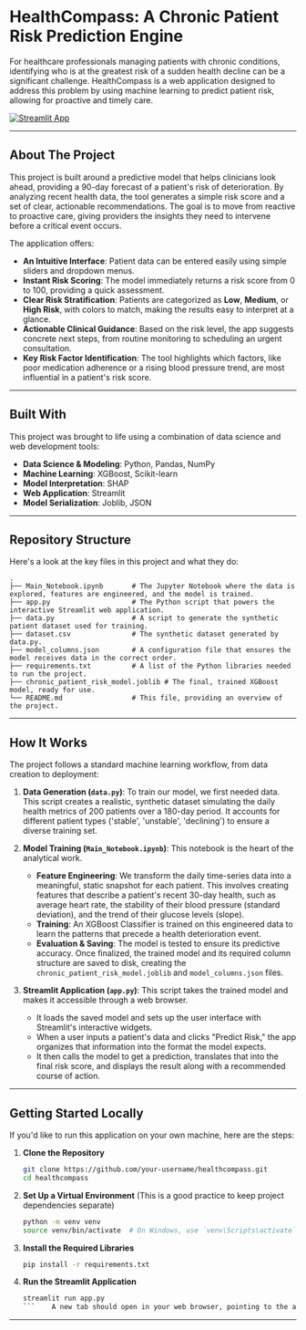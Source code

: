 # HealthCompass: A Chronic Patient Risk Prediction Engine

For healthcare professionals managing patients with chronic conditions, identifying who is at the greatest risk of a sudden health decline can be a significant challenge. HealthCompass is a web application designed to address this problem by using machine learning to predict patient risk, allowing for proactive and timely care.

[![Streamlit App](https://static.streamlit.io/badges/streamlit_badge_black_white.svg)](https://healthcompass.streamlit.app/)

---

## About The Project

This project is built around a predictive model that helps clinicians look ahead, providing a 90-day forecast of a patient's risk of deterioration. By analyzing recent health data, the tool generates a simple risk score and a set of clear, actionable recommendations. The goal is to move from reactive to proactive care, giving providers the insights they need to intervene before a critical event occurs.

The application offers:

*   **An Intuitive Interface**: Patient data can be entered easily using simple sliders and dropdown menus.
*   **Instant Risk Scoring**: The model immediately returns a risk score from 0 to 100, providing a quick assessment.
*   **Clear Risk Stratification**: Patients are categorized as **Low**, **Medium**, or **High Risk**, with colors to match, making the results easy to interpret at a glance.
*   **Actionable Clinical Guidance**: Based on the risk level, the app suggests concrete next steps, from routine monitoring to scheduling an urgent consultation.
*   **Key Risk Factor Identification**: The tool highlights which factors, like poor medication adherence or a rising blood pressure trend, are most influential in a patient's risk score.

---

## Built With

This project was brought to life using a combination of data science and web development tools:

*   **Data Science & Modeling**: Python, Pandas, NumPy
*   **Machine Learning**: XGBoost, Scikit-learn
*   **Model Interpretation**: SHAP
*   **Web Application**: Streamlit
*   **Model Serialization**: Joblib, JSON

---

## Repository Structure

Here's a look at the key files in this project and what they do:

```
.
├── Main_Notebook.ipynb       # The Jupyter Notebook where the data is explored, features are engineered, and the model is trained.
├── app.py                    # The Python script that powers the interactive Streamlit web application.
├── data.py                   # A script to generate the synthetic patient dataset used for training.
├── dataset.csv               # The synthetic dataset generated by data.py.
├── model_columns.json        # A configuration file that ensures the model receives data in the correct order.
├── requirements.txt          # A list of the Python libraries needed to run the project.
├── chronic_patient_risk_model.joblib # The final, trained XGBoost model, ready for use.
└── README.md                 # This file, providing an overview of the project.
```

---

## How It Works

The project follows a standard machine learning workflow, from data creation to deployment:

1.  **Data Generation (`data.py`)**: To train our model, we first needed data. This script creates a realistic, synthetic dataset simulating the daily health metrics of 200 patients over a 180-day period. It accounts for different patient types ('stable', 'unstable', 'declining') to ensure a diverse training set.

2.  **Model Training (`Main_Notebook.ipynb`)**: This notebook is the heart of the analytical work.
    *   **Feature Engineering**: We transform the daily time-series data into a meaningful, static snapshot for each patient. This involves creating features that describe a patient's recent 30-day health, such as average heart rate, the stability of their blood pressure (standard deviation), and the trend of their glucose levels (slope).
    *   **Training**: An XGBoost Classifier is trained on this engineered data to learn the patterns that precede a health deterioration event.
    *   **Evaluation & Saving**: The model is tested to ensure its predictive accuracy. Once finalized, the trained model and its required column structure are saved to disk, creating the `chronic_patient_risk_model.joblib` and `model_columns.json` files.

3.  **Streamlit Application (`app.py`)**: This script takes the trained model and makes it accessible through a web browser.
    *   It loads the saved model and sets up the user interface with Streamlit's interactive widgets.
    *   When a user inputs a patient's data and clicks "Predict Risk," the app organizes that information into the format the model expects.
    *   It then calls the model to get a prediction, translates that into the final risk score, and displays the result along with a recommended course of action.

---

## Getting Started Locally

If you'd like to run this application on your own machine, here are the steps:

1.  **Clone the Repository**
    ```bash
    git clone https://github.com/your-username/healthcompass.git
    cd healthcompass
    ```

2.  **Set Up a Virtual Environment** (This is a good practice to keep project dependencies separate)
    ```bash
    python -m venv venv
    source venv/bin/activate  # On Windows, use `venv\Scripts\activate`
    ```

3.  **Install the Required Libraries**
    ```bash
    pip install -r requirements.txt
    ```

4.  **Run the Streamlit Application**
    ```bash
    streamlit run app.py
    ```    A new tab should open in your web browser, pointing to the application's local address.

---
